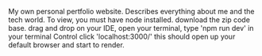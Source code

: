 My own personal pertfolio website. Describes everything about 
me and the tech world. 
To view, you must have node installed. download the zip code base. drag and drop on your IDE, open your terminal, type 'npm run dev' in your terminal
Control click 'localhost:3000/' this should open up your default browser and start to render.
